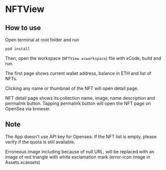 # NFTView

## How to use
Open terminal at root folder and run 

`pod install`

Then, open the workspace (`NFTView.xcworkspace`) file with xCode, build and run.

The first page shows current wallet address, balance in ETH and list of NFTs.

Clicking any name or thumbnail of the NFT will open detail page.

NFT detail page shows its collection name, image, name description and permalink button. Tapping permalink button will open the NFT page on OpenSea via browser.


## Note
The App doesn't use API key for Opensea. If the NFT list is empty,  please verify if the quota is still available.

Erroneous image including because of null URL, will be replaced with an image of red triangle with white exclamation mark (error-icon image in Assets.xcassets)

